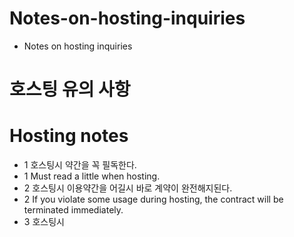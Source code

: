 # Notes-on-hosting-inquiries
+ Notes on hosting inquiries


# 호스팅 유의 사항 
# Hosting notes
+ 1 호스팅시 약간을 꼭 필독한다.
+ 1 Must read a little when hosting.
+ 2 호스팅시 이용약간을 어길시 바로 계약이 완전해지된다.
+ 2 If you violate some usage during hosting, the contract will be terminated immediately.
+ 3 호스팅시 












